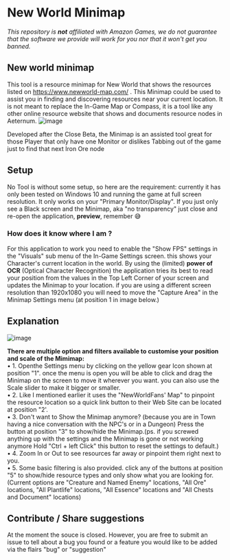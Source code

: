 # New World Minimap
*This repository is **not** affiliated with Amazon Games, we do not guarantee that the software we provide will work for you nor that it won't get you banned.*

## New world minimap
This tool is a resource minimap for New World that shows the resources listed on https://www.newworld-map.com/ . This Minimap could be used to assist you in finding and discovering resources near your current location. It is not meant to replace the In-Game Map or Compass, it is a tool like any other online resource website that shows and documents resource nodes in Aeternum.
![image](https://user-images.githubusercontent.com/49837342/136583516-3c69a650-cebd-472b-91e1-cfd440007307.png)


Developed after the Close Beta, the Minimap is an assisted tool great for those Player that only have one
Monitor or dislikes Tabbing out of the game just to find that next Iron Ore node  

## Setup
No Tool is without some setup, so here are the requirement: currently it has only been tested on Windows 10 and running the game at full screen resolution. It only works on your "Primary Monitor/Display". If you just only see a Black screen and the Minimap, aka "no transparency" just close and re-open the application, **preview**, remember 😅
### How does it know where I am ?
For this application to work you need to enable the "Show FPS" settings in the "Visuals" sub menu of the In-Game Settings screen. this shows your Character's current location in the world.
By using the (limited) **power of OCR** (Optical Character Recognition) the application tries its best to read
your position from the values in the Top Left Corner of your screen and updates the Minimap to your location. if you are using a different screen resolution than 1920x1080 you will need to move the "Capture Area" in the Minimap Settings menu (at position 1 in image below.)

## Explanation

![image](https://user-images.githubusercontent.com/49837342/136599051-446c93c7-e003-400e-82f1-bfecf8079f1d.png)  

**There are multiple option and filters available to customise your position and scale of the Mimimap:**  
• 1. Openthe Settings menu by clicking on the yellow gear Icon shown at position "1". once the menu is open you will be able to click and drag the Minimap on the screen to move it wherever you want. you can also use the Scale slider to make it bigger or smaller.  
• 2. Like I mentioned earlier it uses the "NewWorldFans' Map" to pinpoint the resource location so a quick link button to their Web Site can be located at position "2'.  
• 3. Don't want to Show the Minimap anymore? (because you are in Town having a nice conversation with the NPC's or in a Dungeon) Press the button at position "3" to show/hide the Minimap.(ps. if you screwed anything up with the settings and the Minimap is gone or not working anymore Hold "Ctrl + left Click" this button to reset the settings to default.)  
• 4. Zoom In or Out to see resources far away or pinpoint them right next to you.  
• 5. Some basic filtering is also provided. click any of the buttons at position "5" to show/hide resource types and only show what you are looking for. (Current options are "Creature and Named Enemy" locations, "All Ore" locations, "All Plantlife" locations, "All Essence" locations and "All Chests and Document" locations)  

## Contribute / Share suggestions
At the moment the souce is closed. However, you are free to submit an issue to tell about a bug you found or a feature you would like to be added via the flairs "bug" or "suggestion"
